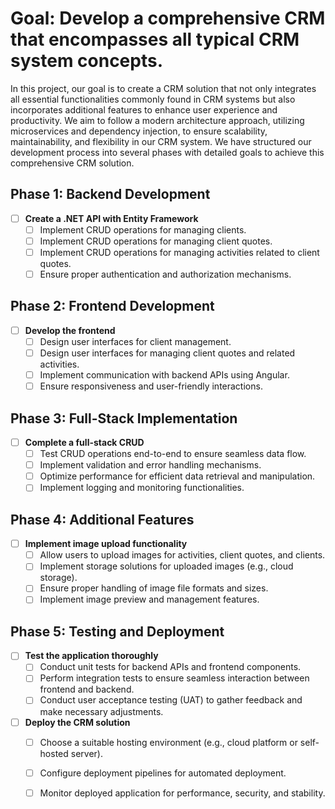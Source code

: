 # Goal: Develop a comprehensive CRM that encompasses all typical CRM system concepts.

In this project, our goal is to create a CRM solution that not only integrates all essential functionalities commonly found in CRM systems but also incorporates additional features to enhance user experience and productivity. We aim to follow a modern architecture approach, utilizing microservices and dependency injection, to ensure scalability, maintainability, and flexibility in our CRM system. We have structured our development process into several phases with detailed goals to achieve this comprehensive CRM solution.

## Phase 1: Backend Development

- [ ] **Create a .NET API with Entity Framework**
  - [ ] Implement CRUD operations for managing clients.
  - [ ] Implement CRUD operations for managing client quotes.
  - [ ] Implement CRUD operations for managing activities related to client quotes.
  - [ ] Ensure proper authentication and authorization mechanisms.

## Phase 2: Frontend Development

- [ ] **Develop the frontend**
  - [ ] Design user interfaces for client management.
  - [ ] Design user interfaces for managing client quotes and related activities.
  - [ ] Implement communication with backend APIs using Angular.
  - [ ] Ensure responsiveness and user-friendly interactions.

## Phase 3: Full-Stack Implementation

- [ ] **Complete a full-stack CRUD**
  - [ ] Test CRUD operations end-to-end to ensure seamless data flow.
  - [ ] Implement validation and error handling mechanisms.
  - [ ] Optimize performance for efficient data retrieval and manipulation.
  - [ ] Implement logging and monitoring functionalities.

## Phase 4: Additional Features

- [ ] **Implement image upload functionality**
  - [ ] Allow users to upload images for activities, client quotes, and clients.
  - [ ] Implement storage solutions for uploaded images (e.g., cloud storage).
  - [ ] Ensure proper handling of image file formats and sizes.
  - [ ] Implement image preview and management features.

## Phase 5: Testing and Deployment

- [ ] **Test the application thoroughly**
  - [ ] Conduct unit tests for backend APIs and frontend components.
  - [ ] Perform integration tests to ensure seamless interaction between frontend and backend.
  - [ ] Conduct user acceptance testing (UAT) to gather feedback and make necessary adjustments.
- [ ] **Deploy the CRM solution**
  - [ ] Choose a suitable hosting environment (e.g., cloud platform or self-hosted server).
  - [ ] Configure deployment pipelines for automated deployment.
  - [ ] Monitor deployed application for performance, security, and stability.

